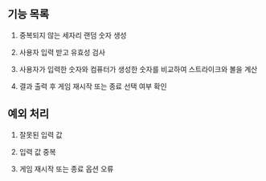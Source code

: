 ## 기능 목록

1. 중복되지 않는 세자리 랜덤 숫자 생성

2. 사용자 입력 받고 유효성 검사

3. 사용자가 입력한 숫자와 컴퓨터가 생성한 숫자를 비교하여 스트라이크와 볼을 계산

4. 결과 출력 후 게임 재시작 또는 종료 선택 여부 확인

## 예외 처리

1. 잘못된 입력 값

2. 입력 값 중복

3. 게임 재시작 또는 종료 옵션 오류
